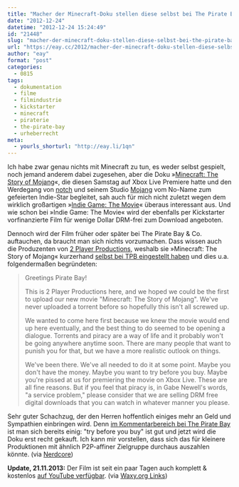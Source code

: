 ```yaml
---
title: "Macher der Minecraft-Doku stellen diese selbst bei The Pirate Bay ein"
date: "2012-12-24"
datetime: "2012-12-24 15:24:49"
id: "21448"
slug: "macher-der-minecraft-doku-stellen-diese-selbst-bei-the-pirate-bay-ein"
url: "https://eay.cc/2012/macher-der-minecraft-doku-stellen-diese-selbst-bei-the-pirate-bay-ein/"
author: "eay"
format: "post"
categories:
  - 0815
tags:
  - dokumentation
  - filme
  - filmindustrie
  - kickstarter
  - minecraft
  - piraterie
  - the-pirate-bay
  - urheberrecht
meta:
  - yourls_shorturl: "http://eay.li/1qn"
---
```


Ich habe zwar genau nichts mit Minecraft zu tun, es weder selbst gespielt, noch jemand anderem dabei zugesehen, aber die Doku »[Minecraft: The Story of Mojang](http://redux.com/minecraft-movie)«, die diesen Samstag auf Xbox Live Premiere hatte und den Werdegang von [notch](http://notch.tumblr.com/) und seinem Studio [Mojang](http://www.mojang.com/) vom No-Name zum gefeierten Indie-Star begleitet, sah auch für mich nicht zuletzt wegen dem wirklich großartigen »[Indie Game: The Movie](http://www.indiegamethemovie.com/)« überaus interessant aus. Und wie schon bei »Indie Game: The Movie« wird der ebenfalls per Kickstarter vorfinanzierte Film für wenige Dollar DRM-frei zum Download angeboten.

Dennoch wird der Film früher oder später bei The Pirate Bay & Co. auftauchen, da braucht man sich nichts vorzumachen. Dass wissen auch die Produzenten von [2 Player Productions](http://www.2playerproductions.com/), weshalb sie »Minecraft: The Story of Mojang« kurzerhand [selbst bei TPB eingestellt haben](http://anonym.to/?http://thepiratebay.se/torrent/7946763/Minecraft__The_Story_of_Mojang) und dies u.a. folgendermaßen begründeten:

> Greetings Pirate Bay!
> 
> This is 2 Player Productions here, and we hoped we could be the first to upload our new movie "Minecraft: The Story of Mojang". We've never uploaded a torrent before so hopefully this isn't all screwed up.
> 
> We wanted to come here first because we knew the movie would end up here eventually, and the best thing to do seemed to be opening a dialogue. Torrents and piracy are a way of life and it probably won't be going anywhere anytime soon. There are many people that want to punish you for that, but we have a more realistic outlook on things.
> 
> We've been there. We've all needed to do it at some point. Maybe you don't have the money. Maybe you want to try before you buy. Maybe you're pissed at us for premiering the movie on Xbox Live. These are all fine reasons. But if you feel that piracy is, in Gabe Newell's words, "a service problem," please consider that we are selling DRM free digital downloads that you can watch in whatever manner you please.

Sehr guter Schachzug, der den Herren hoffentlich einiges mehr an Geld und Sympathien einbringen wird. Denn [im Kommentarbereich bei The Pirate Bay](http://anonym.to/?http://thepiratebay.se/torrent/7946763/Minecraft__The_Story_of_Mojang) ist man sich bereits einig: "try before you buy" ist gut und jetzt wird die Doku erst recht gekauft. Ich kann mir vorstellen, dass sich das für kleinere Produktionen mit ähnlich P2P-affiner Zielgruppe durchaus auszahlen könnte. (via [Nerdcore](http://www.crackajack.de/2012/12/23/minecraft-doc-officially-on-pirate-bay/))

**Update, 21.11.2013:** Der Film ist seit ein paar Tagen auch komplett & kostenlos [auf YouTube verfügbar](https://www.youtube.com/watch?v=ySRgVo1X_18). (via [Waxy.org Links](http://waxy.org/links/))
